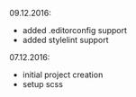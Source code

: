 09.12.2016:

- added .editorconfig support
- added stylelint support

07.12.2016:

- initial project creation
- setup scss
